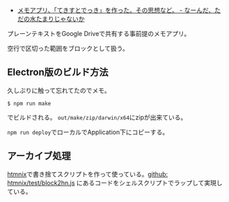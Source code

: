 - [メモアプリ、「てきすとでっき」を作った。その思想など。 - なーんだ、ただの水たまりじゃないか](https://karino2.github.io/2020/12/12/textdeck.html)

プレーンテキストをGoogle Driveで共有する事前提のメモアプリ。

空行で区切った範囲をブロックとして扱う。

## Electron版のビルド方法

久しぶりに触って忘れてたのでメモ。

```
$ npm run make
```

でビルドされる。
`out/make/zip/darwin/x64`にzipが出来ている。

`npm run deploy`でローカルでApplication下にコピーする。

## アーカイブ処理

[htmnix](htmnix)で書き捨てスクリプトを作って使っている。[github: htmnix/test/block2hn.js](https://github.com/karino2/htmnix/blob/main/test/block2hn.js) にあるコードをシェルスクリプトでラップして実現している。